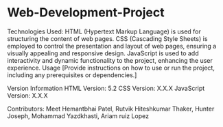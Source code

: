 # Web-Development-Project

Technologies Used:
HTML (Hypertext Markup Language) is used for structuring the content of web pages.
CSS (Cascading Style Sheets) is employed to control the presentation and layout of web pages, ensuring a visually appealing and responsive design.
JavaScript is used to add interactivity and dynamic functionality to the project, enhancing the user experience.
Usage
[Provide instructions on how to use or run the project, including any prerequisites or dependencies.]

Version Information
HTML Version: 5.2
CSS Version: X.X.X
JavaScript Version: X.X.X

Contributors:
Meet Hemantbhai Patel,
Rutvik Hiteshkumar Thaker,
Hunter Joseph,
Mohammad Yazdkhasti,
Ariam ruiz Lopez








 





